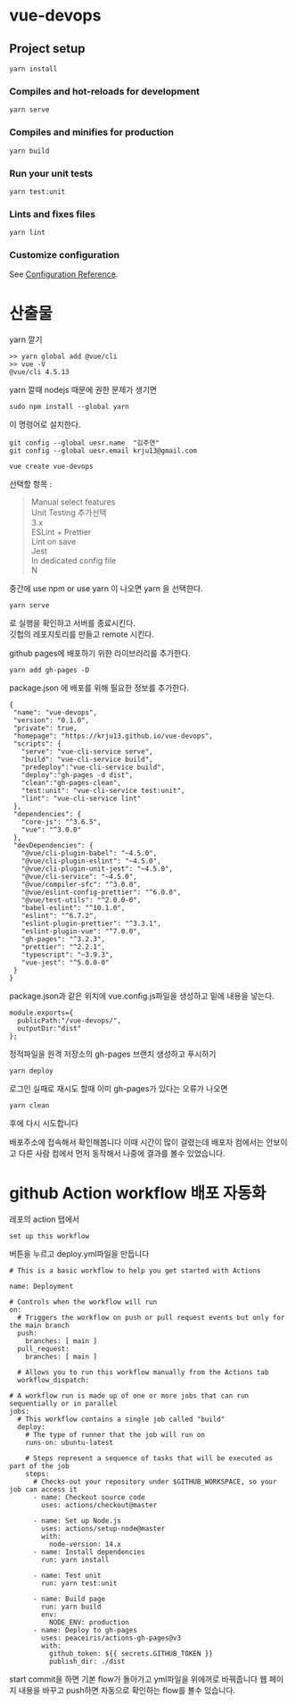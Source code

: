 # vue-devops

## Project setup
```
yarn install
```

### Compiles and hot-reloads for development
```
yarn serve
```

### Compiles and minifies for production
```
yarn build
```

### Run your unit tests
```
yarn test:unit
```

### Lints and fixes files
```
yarn lint
```

### Customize configuration
See [Configuration Reference](https://cli.vuejs.org/config/).
# 산출물
yarn 깔기 
~~~
>> yarn global add @vue/cli
>> vue -V
@vue/cli 4.5.13
~~~
yarn 깔때 nodejs 때문에 권한 문제가 생기면
~~~
sudo npm install --global yarn  
~~~
이 명령어로 설치한다.
~~~ 
git config --global uesr.name  "김주연"   
git config --global uesr.email krju13@gmail.com

vue create vue-devops 
~~~
선택할 항목 : 
> Manual select features  
> Unit Testing 추가선택  
> 3.x  
> ESLint + Prettier  
> Lint on save  
> Jest  
> In dedicated config file  
> N  
> 

중간에 use npm or use yarn 이 나오면 yarn 을 선택한다.
~~~
yarn serve 
~~~
로 실행을 확인하고 서버를 종료시킨다.  
깃헙의 레포지토리를 만들고 remote 시킨다.

github pages에 배포하기 위한 라이브러리를 추가한다.
~~~
yarn add gh-pages -D
~~~
package.json 에 배포를 위해 필요한 정보를 추가한다.
 ~~~
{
  "name": "vue-devops",
  "version": "0.1.0",
  "private": true,
  "homepage": "https://krju13.github.io/vue-devops",
  "scripts": {
    "serve": "vue-cli-service serve",
    "build": "vue-cli-service build",
    "predeploy":"vue-cli-service build",
    "deploy":"gh-pages -d dist",
    "clean":"gh-pages-clean",
    "test:unit": "vue-cli-service test:unit",
    "lint": "vue-cli-service lint"
  },
  "dependencies": {
    "core-js": "^3.6.5",
    "vue": "^3.0.0"
  },
  "devDependencies": {
    "@vue/cli-plugin-babel": "~4.5.0",
    "@vue/cli-plugin-eslint": "~4.5.0",
    "@vue/cli-plugin-unit-jest": "~4.5.0",
    "@vue/cli-service": "~4.5.0",
    "@vue/compiler-sfc": "^3.0.0",
    "@vue/eslint-config-prettier": "^6.0.0",
    "@vue/test-utils": "^2.0.0-0",
    "babel-eslint": "^10.1.0",
    "eslint": "^6.7.2",
    "eslint-plugin-prettier": "^3.3.1",
    "eslint-plugin-vue": "^7.0.0",
    "gh-pages": "^3.2.3",
    "prettier": "^2.2.1",
    "typescript": "~3.9.3",
    "vue-jest": "^5.0.0-0"
  }
}
~~~
package.json과 같은 위치에 vue.config.js파일을 생성하고 밑에 내용을 넣는다.
~~~
module.exports={
  publicPath:"/vue-devops/",
  outputDir:"dist"
};
~~~
정적파일을 원격 저장소의 gh-pages 브랜치 생성하고 푸시하기
~~~
yarn deploy
~~~

로그인 실패로 재시도 할때 이미 gh-pages가 있다는 오류가 나오면
~~~
yarn clean
~~~
후에 다시 시도합니다

배포주소에 접속해서 확인해봅니다
이때 시간이 많이 걸렸는데
배포자 컴에서는 안보이고 다른 사람 컴에서 먼저 동작해서 나중에 결과를 볼수 있었습니다.

# github Action workflow 배포 자동화
레포의 action 탭에서 
~~~
set up this workflow
~~~
버튼을 누르고
deploy.yml파일을 만듭니다
~~~
# This is a basic workflow to help you get started with Actions

name: Deployment

# Controls when the workflow will run
on:
  # Triggers the workflow on push or pull request events but only for the main branch
  push:
    branches: [ main ]
  pull_request:
    branches: [ main ]

  # Allows you to run this workflow manually from the Actions tab
  workflow_dispatch:

# A workflow run is made up of one or more jobs that can run sequentially or in parallel
jobs:
  # This workflow contains a single job called "build"
  deploy:
    # The type of runner that the job will run on
    runs-on: ubuntu-latest

    # Steps represent a sequence of tasks that will be executed as part of the job
    steps:
      # Checks-out your repository under $GITHUB_WORKSPACE, so your job can access it
      - name: Checkout source code
        uses: actions/checkout@master

      - name: Set up Node.js
        uses: actions/setup-node@master
        with:
          node-version: 14.x
      - name: Install dependencies
        run: yarn install

      - name: Test unit
        run: yarn test:unit

      - name: Build page
        run: yarn build
        env:
          NODE_ENV: production
      - name: Deploy to gh-pages
        uses: peaceiris/actions-gh-pages@v3
        with:
          github_token: ${{ secrets.GITHUB_TOKEN }}
          publish_dir: ./dist
~~~
start commit을 하면 기본 flow가 돌아가고 yml파일을 위에꺼로 바꿔줍니다
웹 페이지 내용을 바꾸고 push하면 자동으로 확인하는 flow를 볼수 있습니다.
